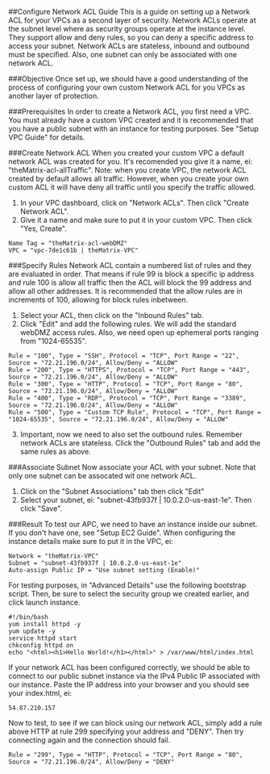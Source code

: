 ##Configure Network ACL Guide
This is a guide on setting up a Network ACL for your VPCs as a second layer of security. Network ACLs operate at the subnet level where as security groups operate at the instance level. They support allow and deny rules, so you can deny a specific address to access your subnet. Network ACLs are stateless, inbound and outbound must be specified. Also, one subnet can only be associated with one network ACL.

###Objective
Once set up, we should have a good understanding of the process of configuring your own custom Network ACL for you VPCs as another layer of protection. 

###Prerequisites
In order to create a Network ACL, you first need a VPC. You must already have a custom VPC created and it is recommended that you have a public subnet with an instance for testing purposes. See "Setup VPC Guide" for details. 

###Create Network ACL
When you created your custom VPC a default network ACL was created for you. It's recomended you give it a name, ei: "theMatrix-acl-allTraffic". Note: when you create VPC, the network ACL created by default allows all traffic. However, when you create your own custom ACL it will have deny all traffic until you specify the traffic allowed.

1. In your VPC dashboard, click on "Network ACLs". Then click "Create Network ACL".
2. Give it a name and make sure to put it in your custom VPC. Then click "Yes, Create".
```
Name Tag = "theMatrix-acl-webDMZ"
VPC = "vpc-7de1c61b | theMatrix-VPC"
```

###Specify Rules
Network ACL contain a numbered list of rules and they are evaluated in order. That means if rule 99 is block a specific ip address and rule 100 is allow all traffic then the ACL will block the 99 address and allow all other addresses. It is recommended that the allow rules are in increments of 100, allowing for block rules inbetween. 

1. Select your ACL, then click on the "Inbound Rules" tab.
2. Click "Edit" and add the following rules. We will add the standard webDMZ access rules. Also, we need open up ephemeral ports ranging from "1024-65535".
```
Rule = "100", Type = "SSH", Protocol = "TCP", Port Range = "22", Source = "72.21.196.0/24", Allow/Deny = "ALLOW"
Rule = "200", Type = "HTTPS", Protocol = "TCP", Port Range = "443", Source = "72.21.196.0/24", Allow/Deny = "ALLOW"
Rule = "300", Type = "HTTP", Protocol = "TCP", Port Range = "80", Source = "72.21.196.0/24", Allow/Deny = "ALLOW"
Rule = "400", Type = "RDP", Protocol = "TCP", Port Range = "3389", Source = "72.21.196.0/24", Allow/Deny = "ALLOW"
Rule = "500", Type = "Custom TCP Rule", Protocol = "TCP", Port Range = "1024-65535", Source = "72.21.196.0/24", Allow/Deny = "ALLOW"
```
3. Important, now we need to also set the outbound rules. Remember network ACLs are stateless. Click the "Outbound Rules" tab and add the same rules as above. 

###Associate Subnet
Now associate your ACL with your subnet. Note that only one subnet can be assocated wit one network ACL.

1. Click on the "Subnet Associations" tab then click "Edit"
2. Select your subnet, ei: "subnet-43fb937f | 10.0.2.0-us-east-1e". Then click "Save".

###Result
To test our APC, we need to have an instance inside our subnet. If you don't have one, see "Setup EC2 Guide". When configuring the instance details make sure to put it in the VPC, ei:
```
Network = "theMatrix-VPC"
Subnet = "subnet-43fb937f | 10.0.2.0-us-east-1e"
Auto-assign Public IP = "Use subnet setting (Enable)"
```
For testing purposes, in "Advanced Details" use the following bootstrap script. Then, be sure to select the security group we created earlier, and click launch instance. 
```
#!/bin/bash
yum install httpd -y
yum update -y
service httpd start
chkconfig httpd on
echo "<html><h1>Hello World!</h1></html>" > /var/www/html/index.html
```

If your network ACL has been configured correctly, we should be able to connect to our public subnet instance via the IPv4 Public IP associated with our instance. Paste the IP address into your browser and you should see your index.html, ei:
```
54.87.210.157
```
Now to test, to see if we can block using our network ACL, simply add a rule above HTTP at rule 299 specifying your address and "DENY". Then try connecting again and the connection should fail.
```
Rule = "299", Type = "HTTP", Protocol = "TCP", Port Range = "80", Source = "72.21.196.0/24", Allow/Deny = "DENY"
```